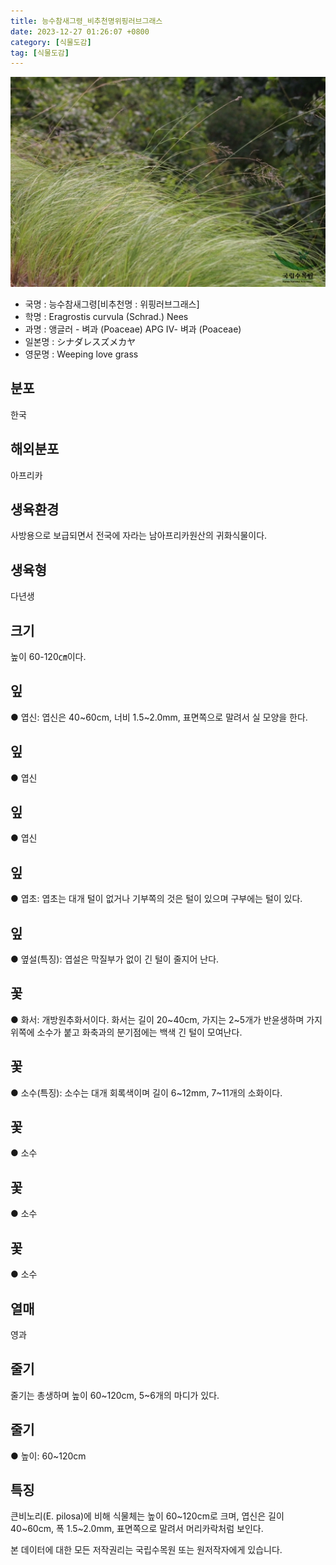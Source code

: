 ```yaml
---
title: 능수참새그령_비추천명위핑러브그래스
date: 2023-12-27 01:26:07 +0800
category: [식물도감]
tag: [식물도감]
---
```




![능수참새그령[비추천명 : 위핑러브그래스]](/assets/img/fileUpload/plants/basic/Gramineae/Eragrostis/416/416_1_th2.jpg)
- 국명 : 능수참새그령[비추천명 : 위핑러브그래스]
- 학명 : Eragrostis curvula (Schrad.) Nees
- 과명 : 앵글러 - 벼과 (Poaceae) APG Ⅳ- 벼과 (Poaceae)
- 일본명 : シナダレスズメカヤ
- 영문명 : Weeping love grass


## 분포
한국
## 해외분포
아프리카
## 생육환경
사방용으로 보급되면서 전국에 자라는 남아프리카원산의 귀화식물이다.
## 생육형
다년생
## 크기
높이 60-120㎝이다.
## 잎
● 엽신: 엽신은 40~60cm, 너비 1.5~2.0mm, 표면쪽으로 말려서 실 모양을 한다.
## 잎
● 엽신
## 잎
● 엽신
## 잎
● 엽초: 엽초는 대개 털이 없거나 기부쪽의 것은 털이 있으며 구부에는 털이 있다.
## 잎
● 옆설(특징): 엽설은 막질부가 없이 긴 털이 줄지어 난다.
## 꽃
● 화서: 개방원추화서이다. 화서는 길이 20~40cm, 가지는 2~5개가 반윤생하며 가지 위쪽에 소수가 붙고 화축과의 분기점에는 백색 긴 털이 모여난다.
## 꽃
● 소수(특징): 소수는 대개 회록색이며 길이 6~12mm, 7~11개의 소화이다.
## 꽃
● 소수
## 꽃
● 소수
## 꽃
● 소수
## 열매
영과
## 줄기
줄기는 총생하며 높이 60~120cm, 5~6개의 마디가 있다.
## 줄기
● 높이: 60~120cm
## 특징
큰비노리(E. pilosa)에 비해 식물체는 높이 60~120cm로 크며, 엽신은 길이 40~60cm, 폭 1.5~2.0mm, 표면쪽으로 말려서 머리카락처럼 보인다.






본 데이터에 대한 모든 저작권리는 국립수목원 또는 원저작자에게 있습니다.
